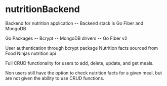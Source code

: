 # nutritionBackend

Backend for nutrition application -- 
Backend stack is Go Fiber and MongoDB

Go Packages
-- Bcrypt
-- MongoDB drivers
-- Go Fiber v2

User authentication through bcrypt package
Nutrition facts sourced from Food Ninjas nutrition api

Full CRUD functionality for users to add, delete, update, and get meals. 

Non users still have the option to check nutrition facts for a given meal, but are not given the ability to use CRUD functions.

